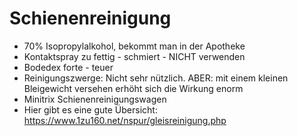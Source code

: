 # Schienenreinigung
* 70% Isopropylalkohol, bekommt man in der Apotheke
* Kontaktspray zu fettig - schmiert - NICHT verwenden
* Bodedex forte - teuer
* Reinigungszwerge: Nicht sehr nützlich. ABER: mit einem kleinen Bleigewicht versehen erhöht sich die Wirkung enorm
* Minitrix Schienenreinigungswagen
* Hier gibt es eine gute Übersicht: <a href="https://www.1zu160.net/nspur/gleisreinigung.php" target="_blank">https://www.1zu160.net/nspur/gleisreinigung.php</a>